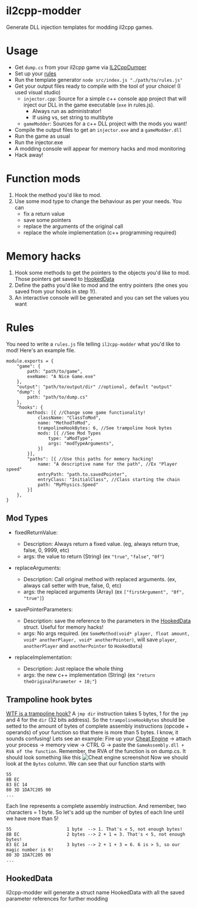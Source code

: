 # il2cpp-modder
Generate DLL injection templates for modding il2cpp games.

# Usage

- Get `dump.cs` from your il2cpp game via [IL2CppDumper](https://github.com/perfare/il2cppdumper)
- Set up your [rules](#rules)
- Run the template generator `node src/index.js "./path/to/rules.js"`
- Get your output files ready to compile with the tool of your choice! (I used visual studio)
	- `injector.cpp`: Source for a simple c++ console app project that will inject our DLL in the game executable (`exe` in rules.js). 
		- Always run as administrator!
		- If using vs, set string to multibyte
	- `gameModder`: Sources for a c++ DLL project with the mods you want!
- Compile the output files to get an `injector.exe` and a `gameModder.dll`
- Run the game as usual
- Run the injector.exe
- A modding console will appear for memory hacks and mod monitoring
- Hack away!


# Function mods
1) Hook the method you'd like to mod.
2) Use some mod type to change the behaviour as per your needs. You can 
	- fix a return value 
	- save some pointers 
	- replace the arguments of the original call
	- replace the whole implementation (c++ programming required)

# Memory hacks

1) Hook some methods to get the pointers to the objects you'd like to mod. Those pointers get saved to [HookedData](#hooked-data)
2) Define the paths you'd like to mod and the entry pointers (the ones you saved from your hooks in step 1!).
3) An interactive console will be generated and you can set the values you want


# Rules
You need to write a `rules.js` file telling `il2cpp-modder` what you'd like to mod! Here's an example file.
```
module.exports = {
	"game": {
		path: "path/to/game",
		exeName: "A Nice Game.exe"
	},
	"output": "path/to/output/dir" //optional, default "output"
	"dump": { 
		path: "path/to/dump.cs"
	},
	"hooks": {
		methods: [{ //Change some game functionality!
			className: "ClassToMod",
			name: "MethodToMod",
			trampolineHookBytes: 6, //See trampoline hook bytes
			mods: [{ //See Mod Types
				type: "aModType", 
				args: "modTypeArguments",
			}]
		}],
		"paths": [{ //Use this paths for memory hacking!
			name: "A descriptive name for the path", //Ex "Player speed"
			entryPath: "path.to.savedPointer",
			entryClass: "InitialClass", //Class starting the chain
			path: "MyPhysics.Speed"
		}]
	},
}
```
## Mod Types

- fixedReturnValue: 
	- Description: Always return a fixed value. (eg, always return true, false, 0, 9999, etc)
	- args: the value to return (String) (ex `"true"`, `"false"`, `"0f"`)

- replaceArguments:
 	- Description: Call original method with replaced arguments. (ex, always call setter with true, false, 0, etc)
 	- args: the replaced arguments (Array) (ex `["firstArgument", "0f", "true"]`)

- savePointerParameters:
  - Description: save the reference to the parameters in the [HookedData](#hooked-data) struct. Useful for memory hacks!
  - args: No args required. (ex `SomeMethod(void* player, float amount, void* anotherPlayer, void* anotherPointer)`, will save `player`, `anotherPlayer` and `anotherPointer` to `HookedData`)

- replaceImplementation: 
	- Description: Just replace the whole thing
	- args: the new c++ implementation (String) (ex `"return theOriginalParameter + 10;"`)

## Trampoline hook bytes
[WTF is a trampoline hook?](https://stackoverflow.com/a/9336549)
A `jmp dir` instruction takes 5 bytes, 1 for the `jmp` and 4 for the `dir` (32 bits address).
So the `trampolineHookBytes` should be setted to the amount of bytes of complete assembly instructions (opcode + operands) of your function so that there is more than 5 bytes. 
I know, it sounds confusing! Lets see an example:
Fire up your [Cheat Engine](https://www.cheatengine.org/downloads.php) -> attach your process -> memory view -> CTRL G -> paste the `GameAssembly.dll + RVA of the function`. Remember, the RVA of the function is on dump.cs.
It should look something like this
![Cheat engine screenshot](https://i.imgur.com/ho5aAuw.png)
Now we should look at the `Bytes` column. We can see that our function starts with
```
55
8B EC
83 EC 14
80 3D 1DA7C205 00
...
```
Each line represents a complete assembly instruction. And remember, two characters = 1 byte. 
So let's add up the number of bytes of each line until we have more than 5!
```
55                     1 byte  --> 1. That's < 5, not enough bytes!
8B EC                  2 bytes --> 2 + 1 = 3. That's < 5, not enough bytes!
83 EC 14               3 bytes --> 2 + 1 + 3 = 6. 6 is > 5, so our magic number is 6!
80 3D 1DA7C205 00
...
```

## HookedData
il2cpp-modder will generate a struct name HookedData with all the saved parameter references for further modding